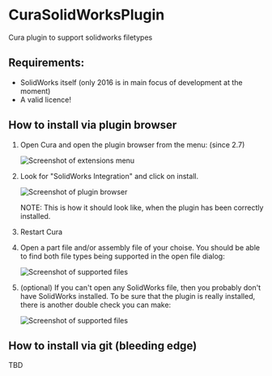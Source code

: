 # CuraSolidWorksPlugin
Cura plugin to support solidworks filetypes 

## Requirements:
 * SolidWorks itself (only 2016 is in main focus of development at the moment)
 * A valid licence!

## How to install via plugin browser

 1. Open Cura and open the plugin browser from the menu: (since 2.7)
    
    ![Screenshot of extensions menu](https://raw.githubusercontent.com/Ultimaker/CuraSolidWorksPlugin/doc/OpenPluginBrowser.png)
    
 2. Look for "SolidWorks Integration" and click on install.
    
    ![Screenshot of plugin browser](https://github.com/Ultimaker/CuraSolidWorksPlugin/blob/doc/ChoosePluginInTheBrowser.png)
    
    NOTE: This is how it should look like, when the plugin has been correctly installed.
    
 3. Restart Cura
 
 4. Open a part file and/or assembly file of your choise. You should be able to find both file types being supported in the open file dialog:
 
    ![Screenshot of supported files](https://raw.githubusercontent.com/Ultimaker/CuraSolidWorksPlugin/doc/OpenFileDialogSupportedFiles.png)
    
 5. (optional) If you can't open any SolidWorks file, then you probably don't have SolidWorks installed. To be sure that the plugin is really installed, there is another double check you can make:
 
    ![Screenshot of supported files](https://raw.githubusercontent.com/Ultimaker/CuraSolidWorksPlugin/doc/PreferencesListOfPlugins.png)
 
 ## How to install via git (bleeding edge)
 
   TBD
